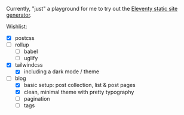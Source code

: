 Currently, "just" a playground for me to try out the [Eleventy static site generator](https://www.11ty.io/).

Wishlist:

- [x] postcss
- [ ] rollup
  - [ ] babel
  - [ ] uglify
- [x] tailwindcss
  - [x] including a dark mode / theme
- [ ] blog
  - [x] basic setup: post collection, list & post pages
  - [x] clean, minimal theme with pretty typography
  - [ ] pagination
  - [ ] tags
